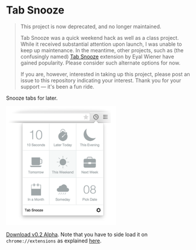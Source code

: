 Tab Snooze
===========

> This project is now deprecated, and no longer maintained.
>
> Tab Snooze was a quick weekend hack as well as a class project. While it received substantial attention
> upon launch, I was unable to keep up maintenance. In the meantime, other projects, such as (the confusingly named)
> [Tab Snooze](http://www.tabsnooze.com/) extension by Eyal Wiener have gained popularity. Please consider such alternate options for now.
>
> If you are, however, interested in taking up this project, please post an issue to this repository indicating your interest.
> Thank you for your support — it's been a fun ride.

Snooze tabs for later.

<img src="screenshot.png" width="300">

[Download v0.2 Alpha](https://github.com/athyuttamre/tab-snooze/releases/tag/v0.2-alpha). Note that you have to side load it on `chrome://extensions` as explained [here](http://www.maketecheasier.com/manually-install-extensions-google-chrome/).

